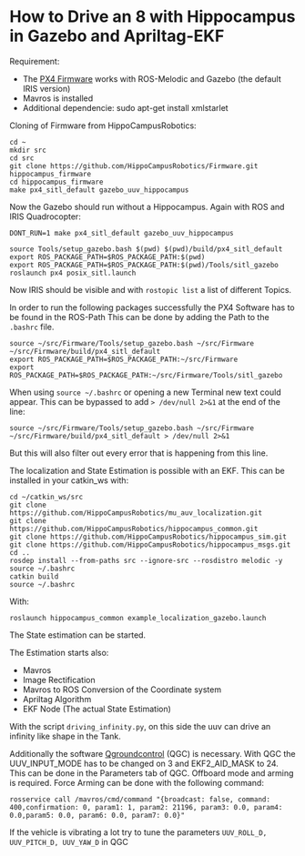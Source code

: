# How to Drive an 8 with Hippocampus in Gazebo and Apriltag-EKF

Requirement:
* The [PX4 Firmware](https://github.com/PX4/Firmware) works with ROS-Melodic and Gazebo (the default IRIS version)
* Mavros is installed
* Additional dependencie: sudo apt-get install xmlstarlet


Cloning of Firmware from HippoCampusRobotics:
```
cd ~
mkdir src
cd src
git clone https://github.com/HippoCampusRobotics/Firmware.git hippocampus_firmware
cd hippocampus_firmware
make px4_sitl_default gazebo_uuv_hippocampus
```
Now the Gazebo should run without a Hippocampus.
Again with ROS and IRIS Quadrocopter:
```
DONT_RUN=1 make px4_sitl_default gazebo_uuv_hippocampus

source Tools/setup_gazebo.bash $(pwd) $(pwd)/build/px4_sitl_default
export ROS_PACKAGE_PATH=$ROS_PACKAGE_PATH:$(pwd)
export ROS_PACKAGE_PATH=$ROS_PACKAGE_PATH:$(pwd)/Tools/sitl_gazebo
roslaunch px4 posix_sitl.launch
```
Now IRIS should be visible and with `rostopic list` a list of different Topics.

In order to run the following packages successfully the PX4 Software has to be found in the ROS-Path
This can be done by adding the Path to the `.bashrc` file.
```
source ~/src/Firmware/Tools/setup_gazebo.bash ~/src/Firmware ~/src/Firmware/build/px4_sitl_default 
export ROS_PACKAGE_PATH=$ROS_PACKAGE_PATH:~/src/Firmware
export ROS_PACKAGE_PATH=$ROS_PACKAGE_PATH:~/src/Firmware/Tools/sitl_gazebo
```
When using `source ~/.bashrc` or opening a new Terminal new text could appear. This can be bypassed to add `> /dev/null 2>&1` at the end of the line:
```
source ~/src/Firmware/Tools/setup_gazebo.bash ~/src/Firmware ~/src/Firmware/build/px4_sitl_default > /dev/null 2>&1
```
But this will also filter out every error that is happening from this line.

<!--
For the state estimation with the April-tags first the world has to be changed and the vehicle correct vehicle has to be spawned.
In `hippocampus_firmware/launch/posix_sitl.launch` the following lines have to be replaced:
```
<arg name="vehicle" default="iris"/>
<arg name="world" default="$(find mavlink_sitl_gazebo)/worlds/empty.world"/>
<arg name="sdf" default="$(find mavlink_sitl_gazebo)/models/$(arg vehicle)/$(arg vehicle).sdf"/>
```
With:
```
<arg name="vehicle" default="uuv_hippocampus"/>
<arg name="world" default="$(find mavlink_sitl_gazebo)/worlds/uuv_hippocampus.world"/>
<arg name="sdf" default="$(find mavlink_sitl_gazebo)/models/$(arg vehicle)/$(arg vehicle).sdf"/>
```

In `hippocampus_firmware/Tools/sitl_gazebo/worlds/uuv_hippocampus.world` the lines:
```
<include>
    <uri>model://uuv_apriltag_tank</uri>
    <pose>1.62 3.27431 0 0 0 3.1415</pose>
</include>
```

have to be added after the global light source.
with `roslaunch px4 posix_sitl.launch` the April tag World should be visible. 
-->

The localization and State Estimation is possible with an EKF.
This can be installed in your catkin_ws with:

```
cd ~/catkin_ws/src
git clone https://github.com/HippoCampusRobotics/mu_auv_localization.git
git clone https://github.com/HippoCampusRobotics/hippocampus_common.git
git clone https://github.com/HippoCampusRobotics/hippocampus_sim.git
git clone https://github.com/HippoCampusRobotics/hippocampus_msgs.git
cd .. 
rosdep install --from-paths src --ignore-src --rosdistro melodic -y
source ~/.bashrc
catkin build
source ~/.bashrc
```

With:
```
roslaunch hippocampus_common example_localization_gazebo.launch 
```
The State estimation can be started. 

The Estimation starts also:
* Mavros
* Image Rectification
* Mavros to ROS Conversion of the Coordinate system
* Apriltag Algorithm
* EKF Node (The actual State Estimation)

With the script `driving_infinity.py`, on this side the uuv can drive an infinity like shape in the Tank.

Additionally the software [Qgroundcontrol](http://qgroundcontrol.com/) (QGC) is necessary.
With QGC the UUV_INPUT_MODE has to be changed on 3 and EKF2_AID_MASK to 24.
This can be done in the Parameters tab of QGC.
Offboard mode and arming is required.
Force Arming can be done with the following command:
```
rosservice call /mavros/cmd/command "{broadcast: false, command: 400,confirmation: 0, param1: 1, param2: 21196, param3: 0.0, param4: 0.0,param5: 0.0, param6: 0.0, param7: 0.0}"
```

If the vehicle is vibrating a lot try to tune the parameters `UUV_ROLL_D, UUV_PITCH_D, UUV_YAW_D` in QGC 


